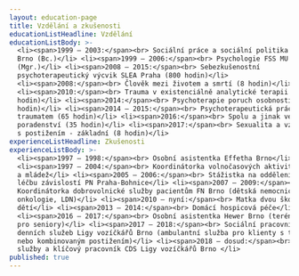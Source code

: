 ```yaml
---
layout: education-page
title: Vzdělání a zkušenosti
educationListHeadline: Vzdělání
educationListBody: >-
  <li><span>1999 – 2003:</span><br> Sociální práce a sociální politika FSS MU
  Brno (Bc.)</li> <li><span>1999 – 2006:</span><br> Psychologie FSS MU Brno
  (Mgr.)</li> <li><span>2008 – 2015:</span><br> Sebezkušenostní
  psychoterapeutický výcvik SLEA Praha (800 hodin)</li>
  <li><span>2008:</span><br> Člověk mezi životem a smrtí (8 hodin)</li>
  <li><span>2010:</span><br> Trauma v existenciálně analytické terapii (16
  hodin)</li> <li><span>2014:</span><br> Psychoterapie poruch osobnosti (8
  hodin)</li> <li><span>2014 – 2015:</span><br> Psychoterapeutická práce s
  traumatem (65 hodin)</li> <li><span>2016:</span><br> Spolu a jinak ve školním
  poradenství (35 hodin)</li> <li><span>2017:</span><br> Sexualita a vztahy lidí
  s postižením - základní (8 hodin)</li>
experienceListHeadline: Zkušenosti
experienceListBody: >-
  <li><span>1997 – 1998:</span><br> Osobní asistentka Effetha Brno</li>
  <li><span>1997 – 2004:</span><br> Koordinátorka volnočasových aktivit pro děti
  a mládež</li> <li><span>2005 – 2006:</span><br> Stážistka na oddělení pro
  léčbu závislostí PN Praha-Bohnice</li> <li><span>2007 – 2009:</span><br>
  Koordinátorka dobrovolnické služby pacientům FN Brno (dětská nemocnice,
  onkologie, LDN)</li> <li><span>2010 – nyní:</span><br> Matka dvou školních
  dětí</li> <li><span>2013 – 2014:</span><br> Domácí hospicová péče</li>
  <li><span>2016 – 2017:</span><br> Osobní asistentka Hewer Brno (terénní služba
  pro seniory)</li> <li><span>2017 – 2018:</span><br> Sociální pracovnice Centra
  denních služeb Ligy vozíčkářů Brno (ambulantní služba pro klienty s tělesným
  nebo kombinovaným postižením)</li> <li><span>2018 – dosud:</span><br> Vedoucí
  služby a klíčový pracovník CDS Ligy vozíčkářů Brno </li>
published: true
---
```

